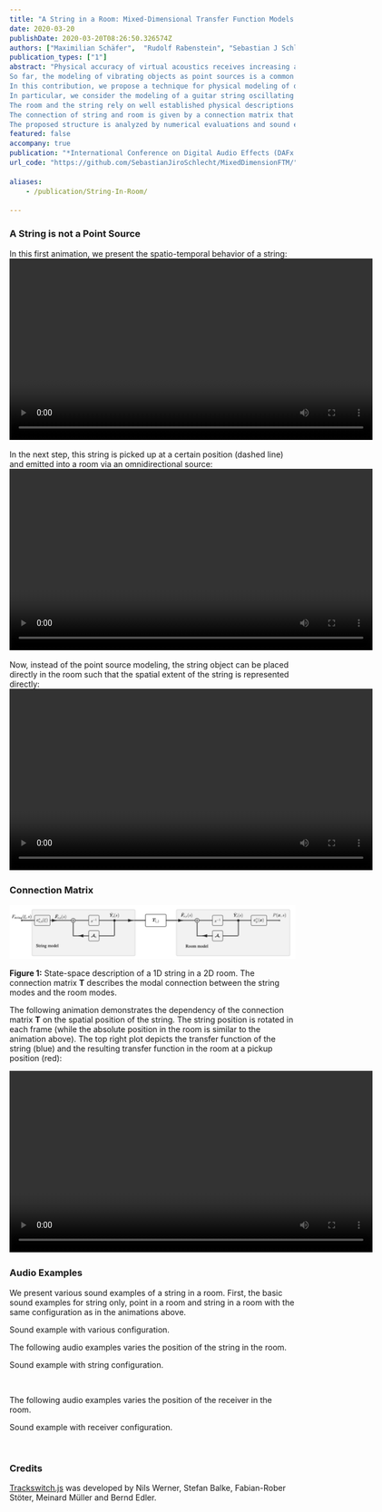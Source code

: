 ```yaml
---
title: "A String in a Room: Mixed-Dimensional Transfer Function Models for Sound Synthesis"
date: 2020-03-20
publishDate: 2020-03-20T08:26:50.326574Z
authors: ["Maximilian Schäfer",  "Rudolf Rabenstein", "Sebastian J Schlecht"]
publication_types: ["1"]
abstract: "Physical accuracy of virtual acoustics receives increasing attention due to renewed interest in virtual and augmented reality applications.
So far, the modeling of vibrating objects as point sources is a common simpliﬁcation which neglects effects caused by the spatial extent.
In this contribution, we propose a technique for physical modeling of distributed sources and their radiation into the environment. 
In particular, we consider the modeling of a guitar string oscillating in a two-dimensional room. 
The room and the string rely on well established physical descriptions that are modeled in terms of transfer functions. 
The connection of string and room is given by a connection matrix that deﬁnes the coupling between the characteristic string and room modes.
The proposed structure is analyzed by numerical evaluations and sound examples on the supplementary website."
featured: false
accompany: true
publication: "*International Conference on Digital Audio Effects (DAFx 2020)*"
url_code: "https://github.com/SebastianJiroSchlecht/MixedDimensionFTM/"	

aliases:
    - /publication/String-In-Room/

---
```



### A String is not a Point Source

In this first animation, we present the spatio-temporal behavior of a string:
<video poster="" title="" controls="controls" style="" width="640" height="">
	<source src="https://dl.dropboxusercontent.com/s/752i2e9ygm4zzop/string_animation.mp4?dl=0" />Your browser does not support this video format.
</video>

In the next step, this string is picked up at a certain position (dashed line) and emitted into a room via an omnidirectional source:
<video poster="" title="" controls="controls" style="" width="640" height="">
	<source src="https://dl.dropboxusercontent.com/s/z658nx5mijt31cd/animatePointStringInRoom.mp4?dl=0" />Your browser does not support this video format.
</video>

Now, instead of the point source modeling, the string object can be placed directly in the room such that the spatial extent of the string is represented directly:
<video poster="" title="" controls="controls" style="" width="640" height="">
	<source src="https://dl.dropboxusercontent.com/s/s16c6zlb624kv1b/animateStringInRoom.mp4?dl=0" />Your browser does not support this video format.
</video>



### Connection Matrix

<img src="BlockDiagram.png" width="600"/>

<strong>**Figure 1:**</strong> State-space description of a 1D string in a 2D room. The connection matrix $\mathbf{T}$ describes the modal connection between the string modes and the room modes. 

The following animation demonstrates the dependency of the connection matrix $\mathbf{T}$ on the spatial position of the string. The string position is rotated in each frame (while the absolute position in the room is similar to the animation above). The top right plot depicts the transfer function of the string (blue) and the resulting transfer function in the room at a pickup position (red):

<video poster="" title="" controls="controls" style="" width="640" height="">
	<source src="https://dl.dropboxusercontent.com/s/xrcp0m0jcc0t2nd/animateStringInRoom_rotation.mp4?dl=0" />Your browser does not support this video format.
</video>




### Audio Examples

We present various sound examples of a string in a room. First, the basic sound examples for string only, point in a room and string in a room with the same configuration as in the animations above.


<div class="player">
  <p>
      Sound example with various configuration.
  </p>
  <ts-track title="Only String" data-img="">
      <ts-source src="https://dl.dropboxusercontent.com/s/cvetl93gijsx0zr/stringOnly.wav?dl=0" type="audio/mpeg"></ts-source>
  </ts-track>
  <ts-track title="Point in a Room" data-img="">
      <ts-source src="https://dl.dropboxusercontent.com/s/6og8gq9543smjho/pointInRoom.wav?dl=0" type="audio/mpeg"></ts-source>
  </ts-track>
  <ts-track title="String in a Room" data-img="">
      <ts-source src="https://dl.dropboxusercontent.com/s/dzd4cbq0o1yul9x/stringInRoom.wav?dl=0" type="audio/mpeg"></ts-source>
  </ts-track>
</div>


The following audio examples varies the position of the string in the room.



<div class="player">
  <p>
      Sound example with string configuration.
  </p>
  <img data-style="width: 100%; margin: auto;" class="seekable" src="">
  <ts-track title="Position 1" data-img="soundPlot_string_1.jpg">
      <ts-source src="stringInRoom_1.mp3" type="audio/mpeg"></ts-source>
  </ts-track>
  <ts-track title="Position 2" data-img="soundPlot_string_2.jpg">
      <ts-source src="stringInRoom_2.mp3" type="audio/mpeg"></ts-source>
  </ts-track>
  <ts-track title="Position 3" data-img="soundPlot_string_3.jpg">
      <ts-source src="stringInRoom_3.mp3" type="audio/mpeg"></ts-source>
  </ts-track>
  <ts-track title="Position 4" data-img="soundPlot_string_4.jpg">
      <ts-source src="stringInRoom_4.mp3" type="audio/mpeg"></ts-source>
  </ts-track>
  <ts-track title="Position 5" data-img="soundPlot_string_5.jpg">
      <ts-source src="stringInRoom_5.mp3" type="audio/mpeg"></ts-source>
  </ts-track>
  <ts-track title="Position 6" data-img="soundPlot_string_6.jpg">
      <ts-source src="stringInRoom_6.mp3" type="audio/mpeg"></ts-source>
  </ts-track>
  <ts-track title="Position 7" data-img="soundPlot_string_7.jpg">
      <ts-source src="stringInRoom_7.mp3" type="audio/mpeg"></ts-source>
  </ts-track>
  <ts-track title="Position 8" data-img="soundPlot_string_8.jpg">
      <ts-source src="stringInRoom_8.mp3" type="audio/mpeg"></ts-source>
  </ts-track>
  <ts-track title="Position 9" data-img="soundPlot_string_9.jpg">
      <ts-source src="stringInRoom_9.mp3" type="audio/mpeg"></ts-source>
  </ts-track>
  <ts-track title="Position 10" data-img="soundPlot_string_10.jpg">
      <ts-source src="stringInRoom_10.mp3" type="audio/mpeg"></ts-source>
  </ts-track>
</div>



The following audio examples varies the position of the receiver in the room.



<div class="player">
  <p>
      Sound example with receiver configuration.
  </p>
  <img data-style="width: 100%; margin: auto;" class="seekable" src="">
  <ts-track title="Position 11" data-img="soundPlot_string_11.jpg">
      <ts-source src="stringInRoom_11.mp3" type="audio/mpeg"></ts-source>
  </ts-track>
  <ts-track title="Position 12" data-img="soundPlot_string_12.jpg">
      <ts-source src="stringInRoom_12.mp3" type="audio/mpeg"></ts-source>
  </ts-track>
  <ts-track title="Position 13" data-img="soundPlot_string_13.jpg">
      <ts-source src="stringInRoom_13.mp3" type="audio/mpeg"></ts-source>
  </ts-track>
  <ts-track title="Position 14" data-img="soundPlot_string_14.jpg">
      <ts-source src="stringInRoom_14.mp3" type="audio/mpeg"></ts-source>
  </ts-track>
  <ts-track title="Position 15" data-img="soundPlot_string_15.jpg">
      <ts-source src="stringInRoom_15.mp3" type="audio/mpeg"></ts-source>
  </ts-track>
  <ts-track title="Position 16" data-img="soundPlot_string_16.jpg">
      <ts-source src="stringInRoom_16.mp3" type="audio/mpeg"></ts-source>
  </ts-track>
  <ts-track title="Position 17" data-img="soundPlot_string_17.jpg">
      <ts-source src="stringInRoom_17.mp3" type="audio/mpeg"></ts-source>
  </ts-track>
</div>





### Credits

[Trackswitch.js](https://audiolabs.github.io/trackswitch.js/) was developed by Nils Werner, Stefan Balke, Fabian-Rober Stöter, Meinard Müller and Bernd Edler. 


<script src="https://cdn.rawgit.com/download/polymer-cdn/1.5.0/lib/webcomponentsjs/webcomponents-lite.min.js"></script>
<script src="https://code.jquery.com/jquery-3.2.1.min.js" integrity="sha256-hwg4gsxgFZhOsEEamdOYGBf13FyQuiTwlAQgxVSNgt4=" crossorigin="anonymous"></script>
<script src="/js/trackswitch.js"></script>
<script type="text/javascript">
	var $j = jQuery.noConflict();
    $j(document).ready(function() {
        // $j(".customplayer").trackswitch({ onlyradiosolo: true, repeat: true });
        $j(".player").trackSwitch({ onlyradiosolo: true, repeat: true, spacebar: true  });
    });
</script>	